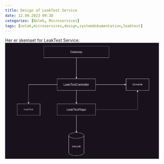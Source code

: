 ```yaml
---
title: Design af LeakTest Service
date: 12.09.2023 09:38
categories: [Nolek, Microservices]
tags: [nolek,microservices,design,systemdokumentation,leaktest]
---
```


Her er skemaet for LeakTest Service:
<img src="/assets/images/LeakTestService.png" alt="Image should have been here.">
